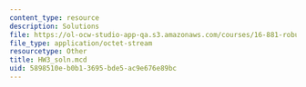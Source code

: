 ```yaml
---
content_type: resource
description: Solutions
file: https://ol-ocw-studio-app-qa.s3.amazonaws.com/courses/16-881-robust-system-design-summer-1998/5898510eb0b13695bde5ac9e676e89bc_HW3_soln.mcd
file_type: application/octet-stream
resourcetype: Other
title: HW3_soln.mcd
uid: 5898510e-b0b1-3695-bde5-ac9e676e89bc
---
```

